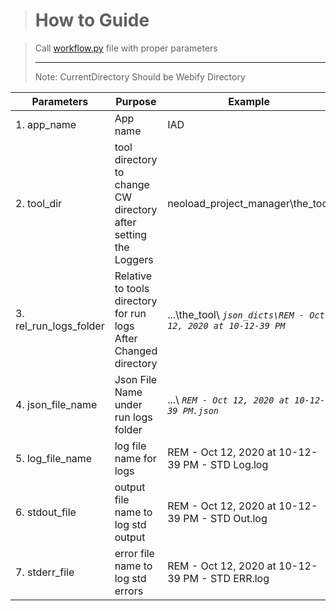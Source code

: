 ># **How to Guide**

> Call [workflow.py](workflow.py) file with proper parameters
> ***
> Note: CurrentDirectory Should be Webify Directory



| Parameters             | Purpose                                                          | Example                                                            |
| ---------------------- | ---------------------------------------------------------------- | ------------------------------------------------------------------ |
| 1. app_name            | App name                                                         | IAD                                                                |
| 2. tool_dir            | tool directory to change CW directory after setting the Loggers  | neoload_project_manager\the_tool                                   |
| 3. rel_run_logs_folder | Relative to tools directory for run logs After Changed directory | ...\the_tool\ _```json_dicts\REM - Oct 12, 2020 at 10-12-39 PM```_ |
| 4. json_file_name      | Json File Name under run logs folder                             | ...\ _```REM - Oct 12, 2020 at 10-12-39 PM.json```_                |
| 5. log_file_name       | log file name for logs                                           | REM - Oct 12, 2020 at 10-12-39 PM - STD Log.log                    |
| 6. stdout_file         | output file name to log std output                               | REM - Oct 12, 2020 at 10-12-39 PM - STD Out.log                    |
| 7. stderr_file         | error file name to log std errors                                | REM - Oct 12, 2020 at 10-12-39 PM - STD ERR.log                    |

